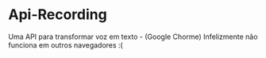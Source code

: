 # Api-Recording
Uma API para transformar voz em texto - (Google Chorme)
Infelizmente não funciona em outros navegadores :(
